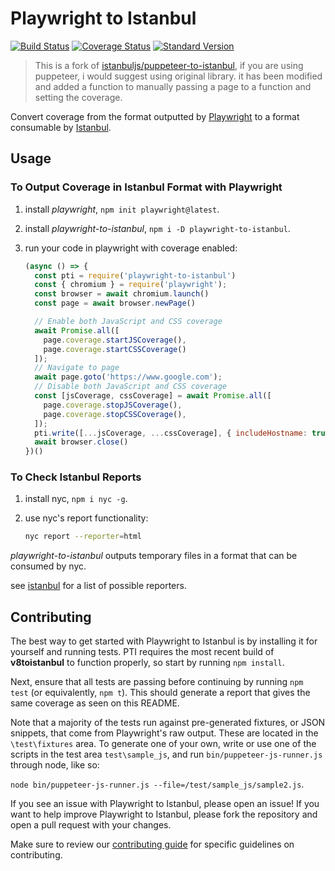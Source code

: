 # Playwright to Istanbul

[![Build Status](https://travis-ci.org/istanbuljs/puppeteer-to-istanbul.svg?branch=master)](https://travis-ci.org/istanbuljs/puppeteer-to-istanbul)
[![Coverage Status](https://coveralls.io/repos/github/istanbuljs/puppeteer-to-istanbul/badge.svg?branch=master)](https://coveralls.io/github/istanbuljs/puppeteer-to-istanbul?branch=master)
[![Standard Version](https://img.shields.io/badge/release-standard%20version-brightgreen.svg)](https://github.com/conventional-changelog/standard-version)

> This is a fork of [istanbuljs/puppeteer-to-istanbul](https://github.com/istanbuljs/puppeteer-to-istanbul), if you are using puppeteer, i would suggest using original library. it has been modified and added a function to manually passing a page to a function and setting the coverage.

Convert coverage from the format outputted by [Playwright](https://playwright.dev/) to a format consumable by [Istanbul][istanbul].

## Usage

### To Output Coverage in Istanbul Format with Playwright

1. install _playwright_, `npm init playwright@latest`.
2. install _playwright-to-istanbul_, `npm i -D playwright-to-istanbul`.
3. run your code in playwright with coverage enabled:

    ```js
    (async () => {
      const pti = require('playwright-to-istanbul')
      const { chromium } = require('playwright');
      const browser = await chromium.launch()
      const page = await browser.newPage()

      // Enable both JavaScript and CSS coverage
      await Promise.all([
        page.coverage.startJSCoverage(),
        page.coverage.startCSSCoverage()
      ]);
      // Navigate to page
      await page.goto('https://www.google.com');
      // Disable both JavaScript and CSS coverage
      const [jsCoverage, cssCoverage] = await Promise.all([
        page.coverage.stopJSCoverage(),
        page.coverage.stopCSSCoverage(),
      ]);
      pti.write([...jsCoverage, ...cssCoverage], { includeHostname: true , storagePath: './.nyc_output' })
      await browser.close()
    })()
    ```

### To Check Istanbul Reports

1. install nyc, `npm i nyc -g`.
2. use nyc's report functionality:

    ```bash
    nyc report --reporter=html
    ```

_playwright-to-istanbul_ outputs temporary files in a format that can be
consumed by nyc.

see [istanbul](https://github.com/istanbuljs/istanbuljs/tree/master/packages/istanbul-reports/lib) for a list of possible reporters.

## Contributing

The best way to get started with Playwright to Istanbul is by installing it for yourself and running tests.
PTI requires the most recent build of __v8toistanbul__ to function properly, so start by running `npm install`. 

Next, ensure that all tests are passing before continuing by running `npm test` (or equivalently, `npm t`). This should generate a report that gives the same coverage as seen on this README. 

Note that a majority of the tests run against pre-generated fixtures, or JSON snippets, that come from Playwright's raw output. These are located in the `\test\fixtures` area. To generate one of your own, write or use one of the scripts in the test area `test\sample_js`, and run `bin/puppeteer-js-runner.js` through node, like so: 

`node bin/puppeteer-js-runner.js --file=/test/sample_js/sample2.js`.

If you see an issue with Playwright to Istanbul, please open an issue! If you want to help improve Playwright to Istanbul, please fork the repository and open a pull request with your changes.

Make sure to review our [contributing guide][contributing] for specific guidelines on contributing.

[istanbul]: https://github.com/istanbuljs/istanbuljs
[nyc]: https://github.com/istanbuljs/nyc
[contributing]: https://github.com/istanbuljs/playwright-to-istanbul/blob/master/CONTRIBUTING.md
